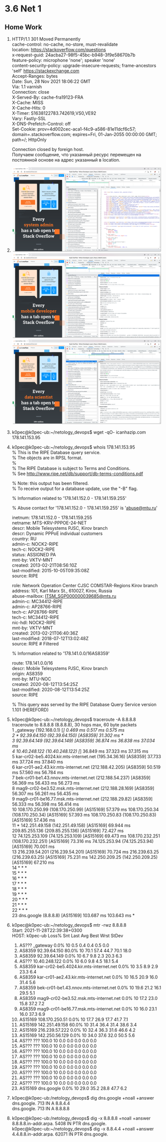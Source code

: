 # 3.6 Net 1
## Home Work
1.  HTTP/1.1 301 Moved Permanently  
    cache-control: no-cache, no-store, must-revalidate  
    location: https://stackoverflow.com/questions  
    x-request-guid: 24acba27-98f5-45bc-b948-3f9e58670b7b  
    feature-policy: microphone 'none'; speaker 'none'  
    content-security-policy: upgrade-insecure-requests; frame-ancestors 'self' https://stackexchange.com  
    Accept-Ranges: bytes  
    Date: Sun, 28 Nov 2021 18:06:22 GMT  
    Via: 1.1 varnish  
    Connection: close  
    X-Served-By: cache-fra19123-FRA  
    X-Cache: MISS  
    X-Cache-Hits: 0  
    X-Timer: S1638122783.742619,VS0,VE92  
    Vary: Fastly-SSL  
    X-DNS-Prefetch-Control: off  
    Set-Cookie: prov=4d002cec-aca1-f4c9-a586-81e11dcf6c57; domain=.stackoverflow.com; expires=Fri, 01-Jan-2055 00:00:00 GMT; path=/; HttpOnly  

    Connection closed by foreign host.  
    Получаем сообщение, что указанный ресурс перемещен на постоянной основе на адрес указанный в location.

2.      
    ![http](https://github.com/k0pec/netology_devops/blob/main/3.6_Net_1/page6.png)  
    ![timing](https://github.com/k0pec/netology_devops/blob/main/3.6_Net_1/page4.png)  
    ![headers](https://github.com/k0pec/netology_devops/blob/main/3.6_Net_1/page3.png)  

3.  k0pec@k0pec-ub:~/netology_devops$ wget -qO- icanhazip.com  
    178.141.153.95  

4.  k0pec@k0pec-ub:~/netology_devops$ whois 178.141.153.95    
    % This is the RIPE Database query service.  
    % The objects are in RPSL format.  
    %  
    % The RIPE Database is subject to Terms and Conditions.  
    % See http://www.ripe.net/db/support/db-terms-conditions.pdf  
  
    % Note: this output has been filtered.  
    %       To receive output for a database update, use the "-B" flag.  

    % Information related to '178.141.152.0 - 178.141.159.255'  

    % Abuse contact for '178.141.152.0 - 178.141.159.255' is 'abuse@mtu.ru'  

    inetnum:        178.141.152.0 - 178.141.159.255  
    netname:        MTS-KRV-PPPOE-24-NET  
    descr:          Mobile Telesystems PJSC, Kirov branch  
    descr:          Dynamic PPPoE individual customers  
    country:        RU  
    admin-c:        NOCK2-RIPE  
    tech-c:         NOCK2-RIPE  
    status:         ASSIGNED PA  
    mnt-by:         VKTV-MNT  
    created:        2013-02-21T08:56:10Z  
    last-modified:  2015-10-05T09:35:08Z  
    source:         RIPE  
  
    role:           Network Operation Center CJSC COMSTAR-Regions Kirov branch  
    address:        101, Karl Marx St., 610027, Kirov, Russia  
    abuse-mailbox:  ITSM_SGP000000039685@mts.ru  
    admin-c:        MC34412-RIPE  
    admin-c:        AP28766-RIPE  
    tech-c:         AP28766-RIPE  
    tech-c:         MC34412-RIPE  
    nic-hdl:        NOCK2-RIPE  
    mnt-by:         VKTV-MNT  
    created:        2013-02-21T06:40:36Z  
    last-modified:  2018-07-12T13:02:48Z  
    source:         RIPE # Filtered  
  
    % Information related to '178.141.0.0/16AS8359'  
  
    route:          178.141.0.0/16  
    descr:          Mobile Telesystems PJSC, Kirov branch  
    origin:         AS8359  
    mnt-by:         MTU-NOC  
    created:        2020-08-12T13:54:25Z  
    last-modified:  2020-08-12T13:54:25Z  
    source:         RIPE  

    % This query was served by the RIPE Database Query Service version 1.101 (HEREFORD) 

5.  k0pec@k0pec-ub:~/netology_devops$ traceroute -A 8.8.8.8  
    traceroute to 8.8.8.8 (8.8.8.8), 30 hops max, 60 byte packets  
    1  _gateway (192.168.0.1) [*]  0.469 ms  0.517 ms  0.575 ms  
    2  * 92.39.64.150 (92.39.64.150) [AS8359]  31.302 ms *  
    3  92.39.64.149 (92.39.64.149) [AS8359]  36.874 ms  36.838 ms  37.034 ms  
    4  10.40.248.122 (10.40.248.122) [*]  36.849 ms  37.323 ms  37.315 ms  
    5  kar-cr02-be5.4024.kir.mts-internet.net (195.34.36.16) [AS8359]  37.733 ms  37.724 ms  37.840 ms  
    6  kar-cr01-ae2.43.kir.mts-internet.net (212.188.42.205) [AS8359]  50.519 ms  57.560 ms  56.784 ms  
    7  bek-cr01-be1.43.nnov.mts-internet.net (212.188.54.237) [AS8359]  56.369 ms  56.433 ms  56.273 ms  
    8  mag9-cr02-be3.52.msk.mts-internet.net (212.188.28.169) [AS8359]  56.307 ms  56.261 ms  56.435 ms  
    9  mag9-cr01-be16.77.msk.mts-internet.net (212.188.29.82) [AS8359]  56.333 ms  56.398 ms  56.414 ms  
    10  108.170.250.99 (108.170.250.99) [AS15169]  57.379 ms 108.170.250.34 (108.170.250.34) [AS15169]  57.393 ms 108.170.250.83 (108.170.250.83) [AS15169]  57.436 ms  
    11  * 142.251.49.158 (142.251.49.158) [AS15169]  69.944 ms 209.85.255.136 (209.85.255.136) [AS15169]  72.427 ms  
    12  74.125.253.109 (74.125.253.109) [AS15169]  69.473 ms 108.170.232.251 (108.170.232.251) [AS15169]  73.316 ms 74.125.253.94 (74.125.253.94) [AS15169]  70.001 ms  
    13  216.239.54.201 (216.239.54.201) [AS15169]  70.724 ms 216.239.63.25 (216.239.63.25) [AS15169]  75.231 ms 142.250.209.25 (142.250.209.25) [AS15169]  67.210 ms  
    14  * * *  
    15  * * *  
    16  * * *  
    17  * * *  
    18  * * *  
    19  * * *  
    20  * * *  
    21  * * *  
    22  * * *  
    23  dns.google (8.8.8.8) [AS15169]  103.687 ms  103.643 ms *  

6.  k0pec@k0pec-ub:~/netology_devops$ mtr -rwz 8.8.8.8  
    Start: 2021-11-28T22:39:38+0300  
    HOST: k0pec-ub                                        Loss%   Snt   Last   Avg  Best  Wrst StDev  
    1. AS???    _gateway                                 0.0%    10    0.5   0.4   0.4   0.5   0.0  
    2. AS8359   92.39.64.150                            80.0%    10   70.1  57.4  44.7  70.1  18.0  
    3. AS8359   92.39.64.149                             0.0%    10    6.7   9.8   2.3  20.3   6.3  
    4. AS???    10.40.248.122                            0.0%    10    6.0   9.8   4.5  18.1   5.4  
    5. AS8359   kar-cr02-be5.4024.kir.mts-internet.net   0.0%    10    3.5   8.9   2.9  23.3   6.4  
    6. AS8359   kar-cr01-ae2.43.kir.mts-internet.net     0.0%    10   16.5  20.9  16.0  31.4   5.6  
    7. AS8359   bek-cr01-be1.43.nnov.mts-internet.net    0.0%    10   19.6  21.2  16.1  29.5   5.1  
    8. AS8359   mag9-cr02-be3.52.msk.mts-internet.net    0.0%    10   17.2  23.0  15.8  37.2   7.2  
    9. AS8359   mag9-cr01-be16.77.msk.mts-internet.net   0.0%    10   16.0  23.1  16.0  37.3   6.9  
    10. AS15169  108.170.250.51                           0.0%    10   17.7  26.9  17.7  41.7   7.1  
    11. AS15169  142.251.49.158                          60.0%    10   31.4  36.4  31.4  38.6   3.4  
    12. AS15169  216.239.57.222                           0.0%    10   32.4  36.3  31.6  46.6   4.2  
    13. AS15169  142.250.56.129                           0.0%    10   34.0  37.6  32.0  50.5   5.6  
    14. AS???    ???                                     100.0    10    0.0   0.0   0.0   0.0   0.0  
    15. AS???    ???                                     100.0    10    0.0   0.0   0.0   0.0   0.0  
    16. AS???    ???                                     100.0    10    0.0   0.0   0.0   0.0   0.0  
    17. AS???    ???                                     100.0    10    0.0   0.0   0.0   0.0   0.0  
    18. AS???    ???                                     100.0    10    0.0   0.0   0.0   0.0   0.0  
    19. AS???    ???                                     100.0    10    0.0   0.0   0.0   0.0   0.0  
    20. AS???    ???                                     100.0    10    0.0   0.0   0.0   0.0   0.0  
    21. AS???    ???                                     100.0    10    0.0   0.0   0.0   0.0   0.0  
    22. AS???    ???                                     100.0    10    0.0   0.0   0.0   0.0   0.0  
    23. AS15169  dns.google                               0.0%    10   29.0  35.2  28.8  47.7   6.2  

7.  k0pec@k0pec-ub:/netology_devops$ dig dns.google +noall +answer  
    dns.google.		713	IN	A	8.8.4.4  
    dns.google.		713	IN	A	8.8.8.8  

8.  k0pec@k0pec-ub:/netology_devops$ dig -x 8.8.8.8 +noall +answer  
    8.8.8.8.in-addr.arpa.	5408	IN	PTR	dns.google.  
    k0pec@k0pec-ub:~/netology_devops$ dig -x 8.8.4.4 +noall +answer  
    4.4.8.8.in-addr.arpa.	62071	IN	PTR	dns.google.  






 
